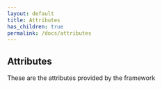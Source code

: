 ```yaml
---
layout: default
title: Attributes
has_children: true
permalink: /docs/attributes
---
```


## Attributes

These are the attributes provided by the framework
